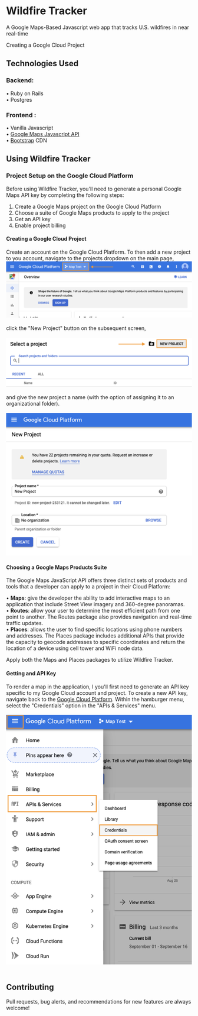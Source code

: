 # Wildfire Tracker
A Google Maps-Based Javascript web app that tracks U.S. wildfires in near real-time

Creating a Google Cloud Project

## Technologies Used
  ### Backend:
   • Ruby on Rails</br>
   • Postgres

### Frontend :
   • Vanilla Javascript</br>
   • [Google Maps Javascript API](https://developers.google.com/maps/documentation/javascript/tutorial)</br>
   • [Bootstrap](https://getbootstrap.com/) CDN

## Using Wildfire Tracker
  ### Project Setup on the Google Cloud Platform
Before using Wildfire Tracker, you'll need to generate a personal Google Maps API key by completing the following steps:
1. Create a Google Maps project on the Google Cloud Platform
2. Choose a suite of Google Maps products to apply to the project
3. Get an API key
4. Enable project billing

#### Creating a Google Cloud Project
Create an account on the Google Cloud Platform. To then add a new project to you account, navigate to the projects dropdown on the main page, </br>
![Image](https://github.com/lukemenard/Wildfire-Tracker/blob/master/Wildfire-Tracker/Assets/Images/Image1.png) </br>
</br>
click the "New Project" button on the subsequent screen, </br>
</br>
![Image](https://github.com/lukemenard/Wildfire-Tracker/blob/master/Wildfire-Tracker/Assets/Images/Image2.png) </br>
</br>
and give the new project a name (with the option of assigning it to an organizational folder). </br>
</br>
![Image](https://github.com/lukemenard/Wildfire-Tracker/blob/master/Wildfire-Tracker/Assets/Images/Image3.png) </br>

#### Choosing a Google Maps Products Suite
The Google Maps JavaScript API offers three distinct sets of products and tools that a developer can apply to a project in their Cloud Platform:

  • **Maps**: give the developer the ability to add interactive maps to an application that include Street View imagery and 360-degree panoramas.</br>
  • **Routes**: allow your user to determine the most efficient path from one point to another. The Routes package also provides navigation and real-time traffic updates.</br>
  • **Places**: allows the user to find specific locations using phone numbers and addresses. The Places package includes additional APIs that provide the capacity to geocode addresses to specific coordinates and return the location of a device using cell tower and WiFi node data.</br>

Apply both the Maps and Places packages to utilize Wildfire Tracker.

#### Getting and API Key
To render a map in the application, I you'll first need to generate an API key specific to my Google Cloud account and project. To create a new API key, navigate back to the [Google Cloud Platform](https://cloud.google.com/console/google/maps-apis/overview). Within the hamburger menu, select the "Credentials" option in the "APIs & Services" menu.</br>
</br>
![Image](https://github.com/lukemenard/Wildfire-Tracker/blob/master/Wildfire-Tracker/Assets/Images/Image4.png)</br>
</br>

## Contributing
Pull requests, bug alerts, and recommendations for new features are always welcome!
